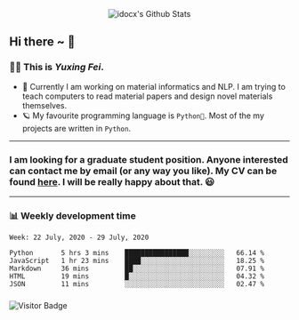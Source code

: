 <div align="center">
    <img align="center" src="https://github-readme-stats.vercel.app/api?username=idocx&show_icons=true&hide_border=true" alt="idocx's Github Stats"></img>
</div>

## Hi there ~ 👋
### 🧑🏻 This is *Yuxing Fei*. ‍

- 🚀 Currently I am working on material informatics and NLP. I am trying to teach computers to read material papers and design novel materials themselves.
- 🪐 My favourite programming language is `Python🐍`. Most of the my projects are written in `Python`.

---

### I am looking for a graduate student position. Anyone interested can contact me by email (or any way you like). My CV can be found [here](https://yuxingfei.com/src/resume.pdf). I will be really happy about that. 😃


---

### 📊 Weekly development time
<!--START_SECTION:waka-->
```text
Week: 22 July, 2020 - 29 July, 2020

Python       5 hrs 3 mins    ████████████████░░░░░░░░░   66.14 % 
JavaScript   1 hr 23 mins    ████░░░░░░░░░░░░░░░░░░░░░   18.25 % 
Markdown     36 mins         ██░░░░░░░░░░░░░░░░░░░░░░░   07.91 % 
HTML         19 mins         █░░░░░░░░░░░░░░░░░░░░░░░░   04.32 % 
JSON         11 mins         ░░░░░░░░░░░░░░░░░░░░░░░░░   02.47 %
```
<!--END_SECTION:waka-->

### 

![Visitor Badge](https://visitor-badge.laobi.icu/badge?page_id=idocx.idocx)